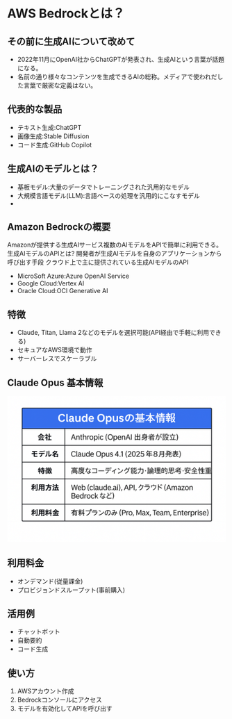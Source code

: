 # AWS Bedrockとは？

## その前に生成AIについて改めて
- 2022年11月にOpenAI社からChatGPTが発表され、生成AIという言葉が話題になる。
- 名前の通り様々なコンテンツを生成できるAIの総称。メディアで使われだした言葉で厳密な定義はない。

## 代表的な製品
- テキスト生成:ChatGPT
- 画像生成:Stable Diffusion
- コード生成:GitHub Copilot

## 生成AIのモデルとは？
- 基板モデル:大量のデータでトレーニングされた汎用的なモデル
- 大規模言語モデル(LLM):言語ベースの処理を汎用的にこなすモデル
- 
## Amazon Bedrockの概要
Amazonが提供する生成AIサービス複数のAIモデルをAPIで簡単に利用できる。
生成AIモデルのAPIとは?
開発者が生成AIモデルを自身のアプリケーションから呼び出す手段
クラウド上で主に提供されている生成AIモデルのAPI
- MicroSoft Azure:Azure OpenAI Service
- Google Cloud:Vertex AI
- Oracle Cloud:OCI Generative AI

## 特徴
- Claude, Titan, Llama 2などのモデルを選択可能(API経由で手軽に利用できる)
- セキュアなAWS環境で動作
- サーバーレスでスケーラブル

## Claude Opus 基本情報
![表](images/jpeg.jpg)



## 利用料金
- オンデマンド(従量課金)
- プロビジョンドスループット(事前購入)

## 活用例
- チャットボット
- 自動要約
- コード生成

## 使い方
1. AWSアカウント作成
2. Bedrockコンソールにアクセス
3. モデルを有効化してAPIを呼び出す
